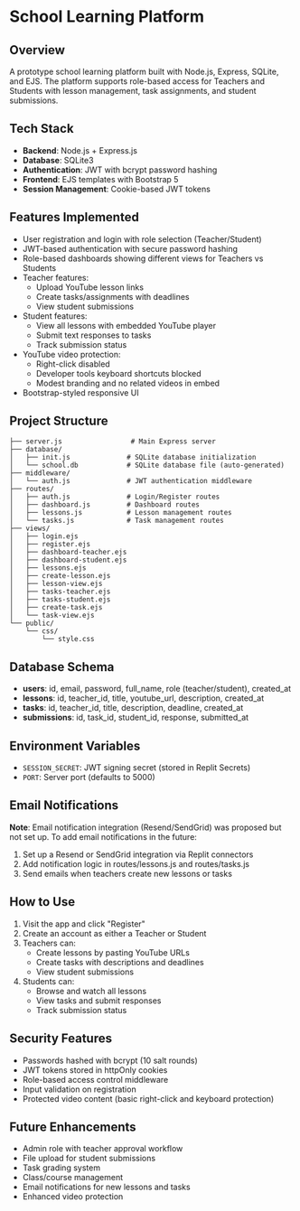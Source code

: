 # School Learning Platform

## Overview
A prototype school learning platform built with Node.js, Express, SQLite, and EJS. The platform supports role-based access for Teachers and Students with lesson management, task assignments, and student submissions.

## Tech Stack
- **Backend**: Node.js + Express.js
- **Database**: SQLite3
- **Authentication**: JWT with bcrypt password hashing
- **Frontend**: EJS templates with Bootstrap 5
- **Session Management**: Cookie-based JWT tokens

## Features Implemented
- User registration and login with role selection (Teacher/Student)
- JWT-based authentication with secure password hashing
- Role-based dashboards showing different views for Teachers vs Students
- Teacher features:
  - Upload YouTube lesson links
  - Create tasks/assignments with deadlines
  - View student submissions
- Student features:
  - View all lessons with embedded YouTube player
  - Submit text responses to tasks
  - Track submission status
- YouTube video protection:
  - Right-click disabled
  - Developer tools keyboard shortcuts blocked
  - Modest branding and no related videos in embed
- Bootstrap-styled responsive UI

## Project Structure
```
├── server.js                 # Main Express server
├── database/
│   ├── init.js              # SQLite database initialization
│   └── school.db            # SQLite database file (auto-generated)
├── middleware/
│   └── auth.js              # JWT authentication middleware
├── routes/
│   ├── auth.js              # Login/Register routes
│   ├── dashboard.js         # Dashboard routes
│   ├── lessons.js           # Lesson management routes
│   └── tasks.js             # Task management routes
├── views/
│   ├── login.ejs
│   ├── register.ejs
│   ├── dashboard-teacher.ejs
│   ├── dashboard-student.ejs
│   ├── lessons.ejs
│   ├── create-lesson.ejs
│   ├── lesson-view.ejs
│   ├── tasks-teacher.ejs
│   ├── tasks-student.ejs
│   ├── create-task.ejs
│   └── task-view.ejs
└── public/
    └── css/
        └── style.css
```

## Database Schema
- **users**: id, email, password, full_name, role (teacher/student), created_at
- **lessons**: id, teacher_id, title, youtube_url, description, created_at
- **tasks**: id, teacher_id, title, description, deadline, created_at
- **submissions**: id, task_id, student_id, response, submitted_at

## Environment Variables
- `SESSION_SECRET`: JWT signing secret (stored in Replit Secrets)
- `PORT`: Server port (defaults to 5000)

## Email Notifications
**Note**: Email notification integration (Resend/SendGrid) was proposed but not set up. To add email notifications in the future:
1. Set up a Resend or SendGrid integration via Replit connectors
2. Add notification logic in routes/lessons.js and routes/tasks.js
3. Send emails when teachers create new lessons or tasks

## How to Use
1. Visit the app and click "Register"
2. Create an account as either a Teacher or Student
3. Teachers can:
   - Create lessons by pasting YouTube URLs
   - Create tasks with descriptions and deadlines
   - View student submissions
4. Students can:
   - Browse and watch all lessons
   - View tasks and submit responses
   - Track submission status

## Security Features
- Passwords hashed with bcrypt (10 salt rounds)
- JWT tokens stored in httpOnly cookies
- Role-based access control middleware
- Input validation on registration
- Protected video content (basic right-click and keyboard protection)

## Future Enhancements
- Admin role with teacher approval workflow
- File upload for student submissions
- Task grading system
- Class/course management
- Email notifications for new lessons and tasks
- Enhanced video protection
